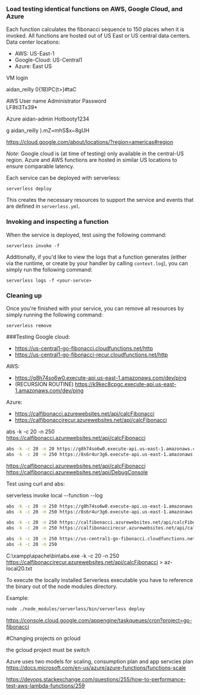 ### Load testing identical functions on AWS, Google Cloud, and Azure

Each function calculates the fibonacci sequence to 150 places when it is invoked. All functions are hosted out of US East or US central data centers. Data center locations:

* AWS: US-East-1
* Google-Cloud: US-Central1 
* Azure: East US

VM login

aidan_reilly
0{1B)PC(t>}#taC

AWS
User name   Administrator
Password    
LF8ti3Tx39*

Azure
aidan-admin
Hotbooty1234

g
aidan_reilly
).mZ=mhS$x~8gUH

https://cloud.google.com/about/locations/?region=americas#region

*Note*: Google cloud is (at time of testing) only available in the central-US region. Azure and AWS functions are hosted in similar US locations to ensure comparable latency.   

Each service can be deployed with serverless: 

```shell
serverless deploy
```

This creates the necessary resources to support the service and events that are defined in `serverless.yml`.

### Invoking and inspecting a function

When the service is deployed, test using the following command:

```shell
serverless invoke -f 
```

Additionally, if you'd like to view the logs that a function generates (either via the runtime, or create by your handler by calling `context.log`), you can simply run the following command:

```shell
serverless logs -f <your-servce>
```

### Cleaning up

Once you're finished with your service, you can remove all resources by simply running the following command:

```shell
serverless remove
```

###Testing
Google cloud: 
* https://us-central1-go-fibonacci.cloudfunctions.net/http
* https://us-central1-go-fibonacci-recur.cloudfunctions.net/http

AWS: 
* https://g8h74so6w0.execute-api.us-east-1.amazonaws.com/dev/ping
* (RECURSION ROUTINE) https://k9kec8cpgc.execute-api.us-east-1.amazonaws.com/dev/ping

Azure: 
* https://calfibonacci.azurewebsites.net/api/calcFibonacci
* https://calfibonaccirecur.azurewebsites.net/api/calcFibonacci

abs -k -c 20 -n 250 https://calfibonacci.azurewebsites.net/api/calcFibonacci



```bash
abs -k -c 20 -n 20 https://g8h74so6w0.execute-api.us-east-1.amazonaws.com/dev/ping
abs -k -c 20 -n 250 https://8s6r4ur3g6.execute-api.us-east-1.amazonaws.com/dev/ping

```


https://calfibonacci.azurewebsites.net/api/calcFibonacci
https://calfibonacci.azurewebsites.net/api/DebugConsole

Test using curl and abs: 

serverless invoke local --function <your-service> --log

```bash
abs -k -c 20 -n 250 https://g8h74so6w0.execute-api.us-east-1.amazonaws.com/dev/ping
abs -k -c 20 -n 250 https://8s6r4ur3g6.execute-api.us-east-1.amazonaws.com/dev/ping

abs -k -c 20 -n 250 https://calfibonacci.azurewebsites.net/api/calcFibonacci
abs -k -c 20 -n 250 https://calfibonaccirecur.azurewebsites.net/api/calcFibonacci

abs -k -c 20 -n 250 https://us-central1-go-fibonacci.cloudfunctions.net/http
abs -k -c 20 -n 250

```

C:\xampp\apache\bin\abs.exe -k -c 20 -n 250 https://calfibonaccirecur.azurewebsites.net/api/calcFibonacci > az-local20.txt

To execute the locally installed Serverless executable you have to reference the binary out of the node modules directory.

Example:

```bash
node ./node_modules/serverless/bin/serverless deploy

```

https://console.cloud.google.com/appengine/taskqueues/cron?project=go-fibonacci

#Changing projects on gcloud

the gcloud project must be switch

Azure uses two models for scaling, consumption plan and app servcies plan
https://docs.microsoft.com/en-us/azure/azure-functions/functions-scale

https://devops.stackexchange.com/questions/255/how-to-performance-test-aws-lambda-functions/259